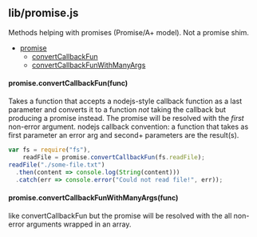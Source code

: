 ## lib/promise.js

Methods helping with promises (Promise/A+ model). Not a promise shim.


- [promise](#promise)
  - [convertCallbackFun](#promise-convertCallbackFun)
  - [convertCallbackFunWithManyArgs](#promise-convertCallbackFunWithManyArgs)

#### <a name="promise-convertCallbackFun"></a>promise.convertCallbackFun(func)

 Takes a function that accepts a nodejs-style callback function as a last
 parameter and converts it to a function *not* taking the callback but
 producing a promise instead. The promise will be resolved with the
 *first* non-error argument.
 nodejs callback convention: a function that takes as first parameter an
 error arg and second+ parameters are the result(s).
 

```js
var fs = require("fs"),
    readFile = promise.convertCallbackFun(fs.readFile);
readFile("./some-file.txt")
  .then(content => console.log(String(content)))
  .catch(err => console.error("Could not read file!", err));
```

#### <a name="promise-convertCallbackFunWithManyArgs"></a>promise.convertCallbackFunWithManyArgs(func)

 like convertCallbackFun but the promise will be resolved with the
 all non-error arguments wrapped in an array.